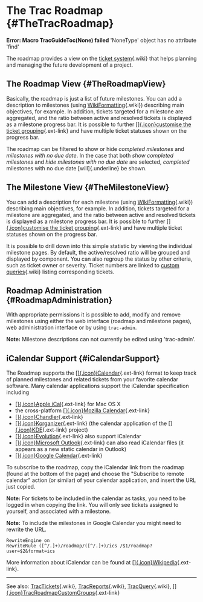 The Trac Roadmap {#TheTracRoadmap}
================

<div class="system-message">

**Error: Macro TracGuideToc(None) failed**
    'NoneType' object has no attribute 'find'

</div>

The roadmap provides a view on the [ticket
system](https://docs.pagure.org/sssd-test2/TracTickets.html){.wiki} that
helps planning and managing the future development of a project.

The Roadmap View {#TheRoadmapView}
----------------

Basically, the roadmap is just a list of future milestones. You can add
a description to milestones (using
[WikiFormatting](https://docs.pagure.org/sssd-test2/WikiFormatting.html){.wiki})
describing main objectives, for example. In addition, tickets targeted
for a milestone are aggregated, and the ratio between active and
resolved tickets is displayed as a milestone progress bar. It is
possible to further [[​]{.icon}customise the ticket
grouping](http://trac.edgewall.org/intertrac/TracRoadmapCustomGroups "TracRoadmapCustomGroups in Trac project trac"){.ext-link}
and have multiple ticket statuses shown on the progress bar.

The roadmap can be filtered to show or hide *completed milestones* and
*milestones with no due date*. In the case that both *show completed
milestones* and *hide milestones with no due date* are selected,
*completed* milestones with no due date [will]{.underline} be shown.

The Milestone View {#TheMilestoneView}
------------------

You can add a description for each milestone (using
[WikiFormatting](https://docs.pagure.org/sssd-test2/WikiFormatting.html){.wiki})
describing main objectives, for example. In addition, tickets targeted
for a milestone are aggregated, and the ratio between active and
resolved tickets is displayed as a milestone progress bar. It is
possible to further [[​]{.icon}customise the ticket
grouping](http://trac.edgewall.org/intertrac/TracRoadmapCustomGroups "TracRoadmapCustomGroups in Trac project trac"){.ext-link}
and have multiple ticket statuses shown on the progress bar.

It is possible to drill down into this simple statistic by viewing the
individual milestone pages. By default, the active/resolved ratio will
be grouped and displayed by component. You can also regroup the status
by other criteria, such as ticket owner or severity. Ticket numbers are
linked to [custom
queries](https://docs.pagure.org/sssd-test2/TracQuery.html){.wiki}
listing corresponding tickets.

Roadmap Administration {#RoadmapAdministration}
----------------------

With appropriate permissions it is possible to add, modify and remove
milestones using either the web interface (roadmap and milestone pages),
web administration interface or by using `trac-admin`.

**Note:** Milestone descriptions can not currently be edited using
'trac-admin'.

iCalendar Support {#iCalendarSupport}
-----------------

The Roadmap supports the
[[​]{.icon}iCalendar](http://www.ietf.org/rfc/rfc2445.txt){.ext-link}
format to keep track of planned milestones and related tickets from your
favorite calendar software. Many calendar applications support the
iCalendar specification including

-   [[​]{.icon}Apple iCal](http://www.apple.com/ical/){.ext-link} for
    Mac OS X
-   the cross-platform [[​]{.icon}Mozilla
    Calendar](http://www.mozilla.org/projects/calendar/){.ext-link}
-   [[​]{.icon}Chandler](http://chandlerproject.org){.ext-link}
-   [[​]{.icon}Korganizer](http://kontact.kde.org/korganizer/){.ext-link}
    (the calendar application of the
    [[​]{.icon}KDE](http://www.kde.org/){.ext-link} project)
-   [[​]{.icon}Evolution](http://www.novell.com/de-de/products/desktop/features/evolution.html){.ext-link}
    also support iCalendar
-   [[​]{.icon}Microsoft
    Outlook](http://office.microsoft.com/en-us/outlook/){.ext-link} can
    also read iCalendar files (it appears as a new static calendar in
    Outlook)
-   [[​]{.icon}Google
    Calendar](https://www.google.com/calendar/){.ext-link}

To subscribe to the roadmap, copy the iCalendar link from the roadmap
(found at the bottom of the page) and choose the "Subscribe to remote
calendar" action (or similar) of your calendar application, and insert
the URL just copied.

**Note:** For tickets to be included in the calendar as tasks, you need
to be logged in when copying the link. You will only see tickets
assigned to yourself, and associated with a milestone.

**Note:** To include the milestones in Google Calendar you might need to
rewrite the URL.

``` {.wiki}
RewriteEngine on
RewriteRule ([^/.]+)/roadmap/([^/.]+)/ics /$1/roadmap?user=$2&format=ics
```

More information about iCalendar can be found at
[[​]{.icon}Wikipedia](http://en.wikipedia.org/wiki/ICalendar){.ext-link}.

------------------------------------------------------------------------

See also:
[TracTickets](https://docs.pagure.org/sssd-test2/TracTickets.html){.wiki},
[TracReports](https://docs.pagure.org/sssd-test2/TracReports.html){.wiki},
[TracQuery](https://docs.pagure.org/sssd-test2/TracQuery.html){.wiki},
[[​]{.icon}TracRoadmapCustomGroups](http://trac.edgewall.org/intertrac/TracRoadmapCustomGroups "TracRoadmapCustomGroups in Trac project trac"){.ext-link}
